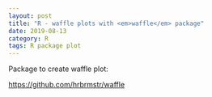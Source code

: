 ```yaml
---
layout: post
title: "R - waffle plots with <em>waffle</em> package"
date: 2019-08-13
category: R
tags: R package plot
---
```



Package to create waffle plot:



<a href="https://github.com/hrbrmstr/waffle">https://github.com/hrbrmstr/waffle</a>



